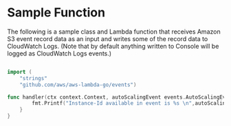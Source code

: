 # Sample Function

The following is a sample class and Lambda function that receives Amazon S3 event record data as an input and writes some of the record data to CloudWatch Logs. (Note that by default anything written to Console will be logged as CloudWatch Logs events.)

```go

import (
    "strings"
    "github.com/aws/aws-lambda-go/events")

func handler(ctx context.Context, autoScalingEvent events.AutoScalingEvent) {
        fmt.Printf("Instance-Id available in event is %s \n",autoScalingEvent.Detail["EC2InstanceId"])
    }
}

```
